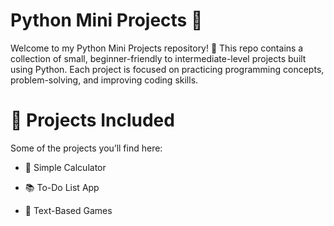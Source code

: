 # Python Mini Projects 🐍

Welcome to my Python Mini Projects repository! 🚀
This repo contains a collection of small, beginner-friendly to intermediate-level projects built using Python.
Each project is focused on practicing programming concepts, problem-solving, and improving coding skills.

# 📂 Projects Included

Some of the projects you’ll find here:

- 🧮 Simple Calculator

- 📚 To-Do List App

- 📝 Text-Based Games
